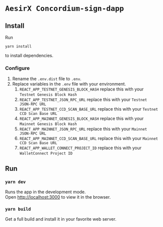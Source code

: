 # `AesirX Concordium-sign-dapp`

## Install

Run

```shell
yarn install
```
to install dependencies.

### Configure

1. Rename the `.env.dist` file to `.env`.
1. Replace variables in the `.env` file with your environment.
   1. `REACT_APP_TESTNET_GENESIS_BLOCK_HASH` replace this with your `Testnet Genesis Block Hash`
   2. `REACT_APP_TESTNET_JSON_RPC_URL` replace this with your `Testnet JSON-RPC URL`
   3. `REACT_APP_TESTNET_CCD_SCAN_BASE_URL` replace this with your `Testnet CCD Scan Base URL`
   4. `REACT_APP_MAINNET_GENESIS_BLOCK_HASH` replace this with your `Mainnet Genesis Block Hash`
   5. `REACT_APP_MAINNET_JSON_RPC_URL` replace this with your `Mainnet JSON-RPC URL`
   6. `REACT_APP_MAINNET_CCD_SCAN_BASE_URL` replace this with your `Mainnet CCD Scan Base URL`
   7. `REACT_APP_WALLET_CONNECT_PROJECT_ID` replace this with your `WalletConnect Project ID`

## Run

### `yarn dev`

Runs the app in the development mode.\
Open [http://localhost:3000](http://localhost:3000) to view it in the browser.

### `yarn build`

Get a full build and install it in your favorite web server.
